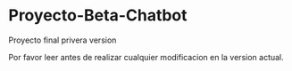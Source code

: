 # Proyecto-Beta-Chatbot
Proyecto final privera version

Por favor leer antes de realizar cualquier modificacion en la version actual. 

